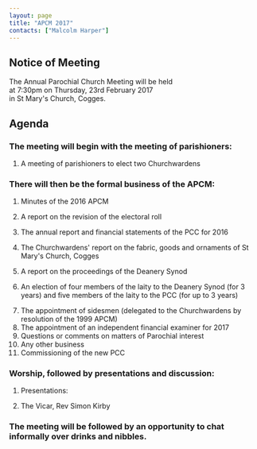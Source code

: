 ```yaml
---
layout: page
title: "APCM 2017"
contacts: ["Malcolm Harper"]
---
```

## Notice of Meeting

The Annual Parochial Church Meeting will be held<br>
at 7:30pm on Thursday, 23rd February 2017<br>
in St Mary's Church, Cogges.

## Agenda

### The meeting will begin with the meeting of parishioners:

1. A meeting of parishioners to elect two Churchwardens
<!--
([nomination form enclosed](http://media.coggesparish.com/apcm/2016/Nomination%20of%20Churchwarden.pdf "Opens link to the 'Nomination of Churchwarden' pdf document.") ![PDF](/images/pdficon_large.png)) 
-->

### There will then be the formal business of the APCM:

1. Minutes of the 2016 APCM
<!--
([enclosed](/documents/APCM17/Apcm16_minutes.pdf "Opens link to the 'Apcm16_minutes' pdf document.") ![PDF](/images/pdficon_large.png))
-->
2. A report on the revision of the electoral roll
<!--
([enclosed](/documents/APCM17/Electoral%20Roll%20Report%202017.pdf "Opens link to the 'Electoral Roll Report 2017' pdf document.") ![PDF](/images/pdficon_large.png))
-->
3. The annual report and financial statements of the PCC for 2016
<!--
([enclosed](/documents/APCM17/AR+FS_2016.pdf "Opens link to the 'AR+FS_2016' pdf document.") ![PDF](/images/pdficon_large.png))
-->
4. The Churchwardens' report on the fabric, goods and ornaments of St Mary's Church, Cogges
<!--
([enclosed](/documents/APCM17/2017%20CW%20Report%20Goods%20Ornaments%20and%20Fabric.pdf "Opens link to the '2017 CW Report Goods Ornaments and Fabric' pdf document.") ![PDF](/images/pdficon_large.png))
-->
5. A report on the proceedings of the Deanery Synod
<!--
([enclosed](/documents/APCM17/Deanery%20Synod%20APCM%202017.pdf "Opens link to the 'Deanery Synod APCM 2017' pdf document.") ![PDF](/images/pdficon_large.png)) 
-->
6. An election of four members of the laity to the Deanery Synod (for 3 years) and five members of the laity to the PCC (for up to 3 years)
<!--
([nomination form enclosed](/documents/APCM17/Nomination%20for%20Synod%20or%20PCC.pdf "Opens link to the 'Nomination for Synod or PCC' pdf document.") ![PDF](/images/pdficon_large.png)) 
-->
7. The appointment of sidesmen (delegated to the Churchwardens by resolution of the 1999 APCM)
8. The appointment of an independent financial examiner for 2017 <!--(the PCC has nominated A J Carter & Co)-->
9. Questions or comments on matters of Parochial interest
10. Any other business
11. Commissioning of the new PCC

### Worship, followed by presentations and discussion:

1. Presentations:<br>
<!--
 a. Youth<br>
 b. Children<br>
 c. Operations<br>
 d. Welcome
-->

2. The Vicar, Rev Simon Kirby<br>

<!--
*This year at our vision night we will look back in gratitude for some of the things that God has achieved in and through us this last year and look forward in anticipation and expectation as we consider some of the plans for 2016.*
-->

### The meeting will be followed by an opportunity to chat informally over drinks and nibbles.
